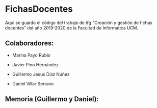 # FichasDocentes
 Aqui se guarda el código del trabajo de tfg "Creación y gestión de fichas docentes" del año 2019-2020 de la Facultad de Informatica UCM.
 
 ## Colaboradores:
 - Marina Payo Rubio
 - Javier Pino Hernández
 
 - Guillermo Jesus Díaz Núñez
 - Daniel Villar Serrano
 
## Memoria (Guillermo y Daniel):

